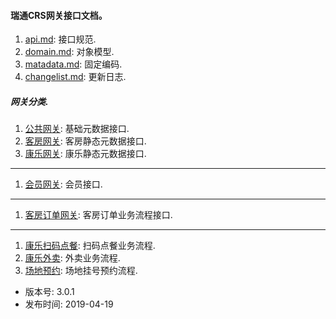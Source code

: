 #### 瑞通CRS网关接口文档。

1. [api.md](api.md):            接口规范.
1. [domain.md](domain.md):      对象模型.
1. [matadata.md](matadata.md):  固定编码.
1. [changelist.md](changelist.md): 更新日志.

##### 网关分类.
1. [公共网关](gateway/commonGateWay.md): 基础元数据接口.
1. [客房网关](gateway/kfGateWay.md): 客房静态元数据接口.
1. [康乐网关](gateway/klGateWay.md): 康乐静态元数据接口.
----
1. [会员网关](gateway/memberGateWay.md): 会员接口.
----
1. [客房订单网关](gateway/kfOrderGateWay.md): 客房订单业务流程接口.
---
1. [康乐扫码点餐](gateway/klOrderDCGateWay.md): 扫码点餐业务流程.
1. [康乐外卖](gateway/klOrderWMGateWay.md): 外卖业务流程.
1. [场地预约](gateway/klOrderYYGateWay.md): 场地挂号预约流程.

- 版本号: 3.0.1
- 发布时间: 2019-04-19